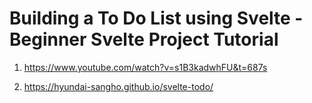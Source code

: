 # Building a To Do List using Svelte - Beginner Svelte Project Tutorial

1. <https://www.youtube.com/watch?v=s1B3kadwhFU&t=687s>

2. <https://hyundai-sangho.github.io/svelte-todo/>
